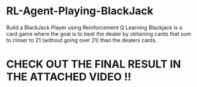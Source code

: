 # RL-Agent-Playing-BlackJack
Build a BlackJack Player using Reinforcement Q Learning
Blackjack is a card game where the goal is to beat the dealer by obtaining cards that sum to closer to 21 (without going over 21) than the dealers cards.

# CHECK OUT THE FINAL RESULT IN THE ATTACHED VIDEO !!
